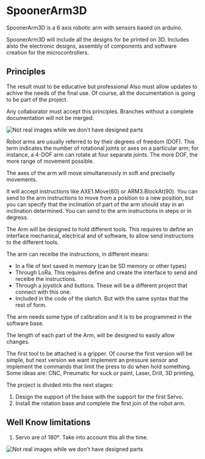 # SpoonerArm3D

SpoonerArm3D is a 6 axis robotic arm with sensors based on arduino. 

SpoonerArm3D will include all the designs for be printed on 3D.
Includes alsto the electronic designs, assembly of components and software creation for the microcontrollers.

## Principles
   The result must to be educative but professional
   Also must allow updates to achive the needs of the final use.
   Of course, all the documentation is going to be part of the project.
   
   Any collaborator must accept this principles. Branches without a complete documentation will not be merged. 
   
![Not real images while we don't have designed parts](https://github.com/juanccilleruelo/SpoonerArm3D/blob/main/docs/2-Figure1-1)


Robot arms are usually referred to by their degrees of freedom (DOF). This term indicates the number of rotational joints or axes on a particular arm; for instance, a 4-DOF arm can rotate at four separate joints. The more DOF, the more range of movement possible.

The axes of the arm will move simultaneously in soft and preciselly movements.

It will accept instructions like AXE1.Move(60) or ARM3.BlockAt(90).
You can send to the arm instructions to move from a position to a new position, but you can specify that the inclination of part of the arm should stay in an inclination determined. 
You can send to the arm instructions in steps or in degress. 

The Arm will be designed to hold different tools. This requires to define an interface mechanical, electrical and of software, to allow send instructions to the different tools.

The arm can receibe the instructions, in different means:
   - In a file of text saved in memory (can be SD memory or other types)
   - Through LoRa. This requires define and create the interface to send and receibe the instructions.
   - Through a joystick and buttons. These will be a different project that connect with this one.
   - Included in the code of the sketch. But with the same syntax that the rest of form.


The arm needs some type of calibration and it is to be programmed in the software base.

The length of each part of the Arm, will be designed to easily allow changes.

The first tool to be attached is a gripper. Of course the first version will be simple, but next version we want implement an pressure sensor and implement the commands that limit the press to do when hold something. 
Some ideas are:
    CNC, Pneumatic for suck or paint, Laser, Drill, 3D printing, 


The project is divided into the next stages: 
   1. Design the support of the base with the support for the first Servo. 
   2. Install the rotation base and complete the first join of the robot arm.

## Well Know limitations
   1. Servo are of 180º. Take into account this all the time. 

![Not real images while we don't have designed parts](https://github.com/juanccilleruelo/SpoonerArm3D/blob/main/docs/industrialrobots-article-2.jpg)



